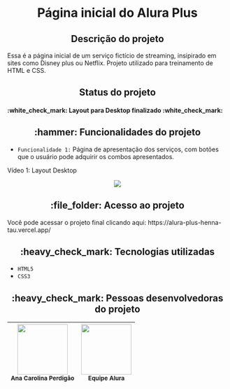 <h1 align="center"> Página inicial do Alura Plus </h1>

<h2 align="center">Descrição do projeto </h2>
<p>Essa é a página inicial de um serviço fictício de streaming, insipirado em sites como Disney plus ou Netflix. Projeto utilizado para treinamento de HTML e CSS.</p>

<h2 align="center">Status do projeto </h2>
<h4> :white_check_mark: Layout para Desktop finalizado :white_check_mark: </h4>

<h2 align="center">:hammer: Funcionalidades do projeto </h2>

- ``Funcionalidade 1:`` Página de apresentação dos serviços, com botões que o usuário pode adquirir os combos apresentados.

<p>Vídeo 1: Layout Desktop</p>
<p align="center"><img src="https://user-images.githubusercontent.com/108142878/185831907-9dee911d-6739-4b34-8f16-4cc5fb856c84.gif"></p>

<h2 align="center"> :file_folder: Acesso ao projeto </h2>
<p> Você pode acessar o projeto final clicando aqui: https://alura-plus-henna-tau.vercel.app/ </p>

<h2 align="center"> :heavy_check_mark: Tecnologias utilizadas </h2>

- ``HTML5``
- ``CSS3``

<h2 align="center"> :heavy_check_mark: Pessoas desenvolvedoras do projeto </h2>

| <img src="https://user-images.githubusercontent.com/108142878/183316759-e46fcec3-8594-4aca-b030-66b1e07263e0.jpg" width=115><br><sub>Ana Carolina Perdigão</sub> |  <img src="https://user-images.githubusercontent.com/108142878/185829643-01d1fc55-a657-4966-a2a4-b06e3194a86c.png" width=115><br><sub>Equipe Alura</sub> |
| :---: | :---: |
